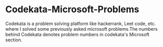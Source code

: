 # Codekata-Microsoft-Problems
Codekata is a problem solving platform like hackerrank, Leet code, etc. where I solved some previously asked microsoft problems.The numbers behind Codekata denotes problem numbers in codekata's Microsoft section.
